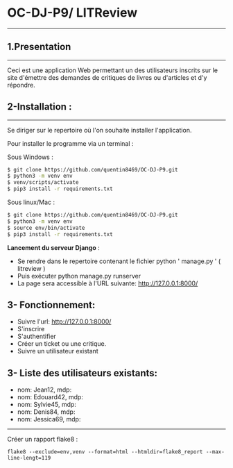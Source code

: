 # OC-DJ-P9/ LITReview


***

## 1.Presentation
***
Ceci est une application Web permettant un des utilisateurs inscrits sur le site d'émettre des demandes de critiques de livres ou d'articles et d'y répondre.

## 2-Installation  :
***
Se diriger sur le repertoire où l'on souhaite installer l'application.

Pour installer le programme via un terminal :  

Sous Windows :  
```sh
$ git clone https://github.com/quentin8469/OC-DJ-P9.git    
$ python3 -m venv env  
$ venv/scripts/activate  
$ pip3 install -r requirements.txt   
```
Sous linux/Mac :      
```sh
$ git clone https://github.com/quentin8469/OC-DJ-P9.git   
$ python3 -m venv env    
$ source env/bin/activate    
$ pip3 install -r requirements.txt    
```

**Lancement du serveur Django** :

* Se rendre dans le repertoire contenant le fichier python ' manage.py ' ( litreview )
* Puis exécuter python manage.py runserver
* La page sera accessible à l'URL suivante:  http://127.0.0.1:8000/

## 3- Fonctionnement:

* Suivre l'url: http://127.0.0.1:8000/
* S'inscrire
* S'authentifier
* Créer un ticket ou une critique.
* Suivre un utilisateur existant

## 3- Liste des utilisateurs existants:
* nom: Jean12, mdp:
* nom: Edouard42, mdp:
* nom: Sylvie45, mdp:
* nom: Denis84, mdp:
* nom: Jessica69, mdp:


***
Créer un rapport flake8 :  

`flake8 --exclude=env,venv --format=html --htmldir=flake8_report --max-line-lengt=119`

